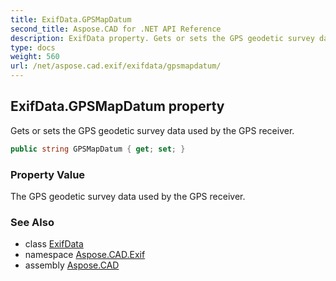 ```yaml
---
title: ExifData.GPSMapDatum
second_title: Aspose.CAD for .NET API Reference
description: ExifData property. Gets or sets the GPS geodetic survey data used by the GPS receiver
type: docs
weight: 560
url: /net/aspose.cad.exif/exifdata/gpsmapdatum/
---
```

## ExifData.GPSMapDatum property

Gets or sets the GPS geodetic survey data used by the GPS receiver.

```csharp
public string GPSMapDatum { get; set; }
```

### Property Value

The GPS geodetic survey data used by the GPS receiver.

### See Also

* class [ExifData](../)
* namespace [Aspose.CAD.Exif](../../exifdata/)
* assembly [Aspose.CAD](../../../)



